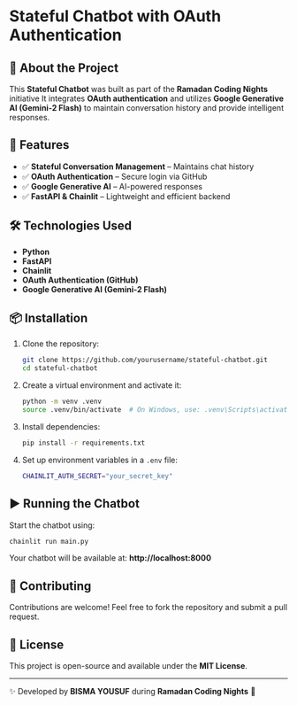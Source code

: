 # Stateful Chatbot with OAuth Authentication

## 🌟 About the Project
This **Stateful Chatbot** was built as part of the **Ramadan Coding Nights** initiative It integrates **OAuth authentication** and utilizes **Google Generative AI (Gemini-2 Flash)** to maintain conversation history and provide intelligent responses.

## 🚀 Features
- ✅ **Stateful Conversation Management** – Maintains chat history
- ✅ **OAuth Authentication** – Secure login via GitHub
- ✅ **Google Generative AI** – AI-powered responses
- ✅ **FastAPI & Chainlit** – Lightweight and efficient backend

## 🛠️ Technologies Used
- **Python**
- **FastAPI**
- **Chainlit**
- **OAuth Authentication (GitHub)**
- **Google Generative AI (Gemini-2 Flash)**

## 📦 Installation
1. Clone the repository:
   ```sh
   git clone https://github.com/yourusername/stateful-chatbot.git
   cd stateful-chatbot
   ```

2. Create a virtual environment and activate it:
   ```sh
   python -m venv .venv
   source .venv/bin/activate  # On Windows, use: .venv\Scripts\activate
   ```

3. Install dependencies:
   ```sh
   pip install -r requirements.txt
   ```

4. Set up environment variables in a `.env` file:
   ```sh
   CHAINLIT_AUTH_SECRET="your_secret_key"
   ```

## ▶️ Running the Chatbot
Start the chatbot using:
```sh
chainlit run main.py
```
Your chatbot will be available at: **http://localhost:8000**

## 🤝 Contributing
Contributions are welcome! Feel free to fork the repository and submit a pull request.

## 📜 License
This project is open-source and available under the **MIT License**.

---

✨ Developed by **BISMA YOUSUF** during **Ramadan Coding Nights** 🚀
